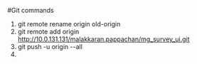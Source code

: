 #Git commands

1.  git remote rename origin old-origin
2. git remote add origin http://10.0.131.131/malakkaran.pappachan/mg_survey_ui.git
3. git push -u origin --all
4. 